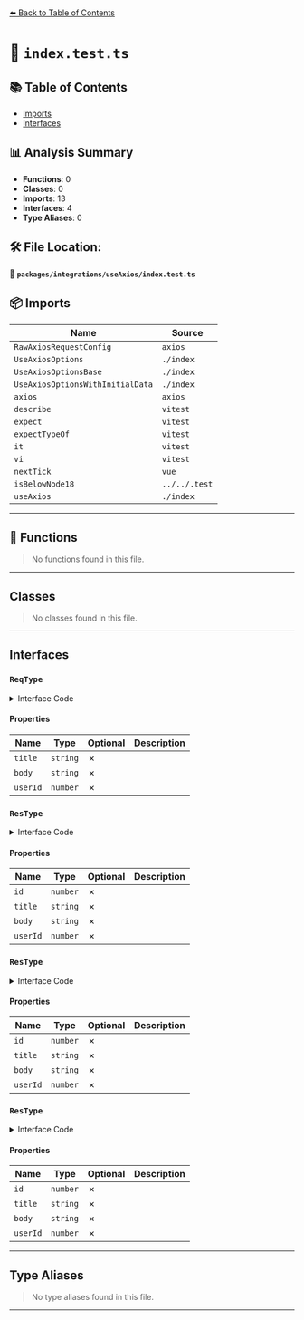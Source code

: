 [⬅️ Back to Table of Contents](../../../index.md)

# 📄 `index.test.ts`

## 📚 Table of Contents

- [Imports](#imports)
- [Interfaces](#interfaces)

## 📊 Analysis Summary

- **Functions**: 0
- **Classes**: 0
- **Imports**: 13
- **Interfaces**: 4
- **Type Aliases**: 0

## 🛠️ File Location:
📂 **`packages/integrations/useAxios/index.test.ts`**

## 📦 Imports

| Name | Source |
|------|--------|
| `RawAxiosRequestConfig` | `axios` |
| `UseAxiosOptions` | `./index` |
| `UseAxiosOptionsBase` | `./index` |
| `UseAxiosOptionsWithInitialData` | `./index` |
| `axios` | `axios` |
| `describe` | `vitest` |
| `expect` | `vitest` |
| `expectTypeOf` | `vitest` |
| `it` | `vitest` |
| `vi` | `vitest` |
| `nextTick` | `vue` |
| `isBelowNode18` | `../../.test` |
| `useAxios` | `./index` |


---

## 🔧 Functions

> No functions found in this file.


---

## Classes

> No classes found in this file.


---

## Interfaces

### `ReqType`

<details><summary>Interface Code</summary>

```ts
interface ReqType {
      title: string
      body: string
      userId: number
    }
```
</details>

#### Properties

| Name | Type | Optional | Description |
|------|------|----------|-------------|
| `title` | `string` | ✗ |  |
| `body` | `string` | ✗ |  |
| `userId` | `number` | ✗ |  |

### `ResType`

<details><summary>Interface Code</summary>

```ts
interface ResType {
      id: number
      title: string
      body: string
      userId: number
    }
```
</details>

#### Properties

| Name | Type | Optional | Description |
|------|------|----------|-------------|
| `id` | `number` | ✗ |  |
| `title` | `string` | ✗ |  |
| `body` | `string` | ✗ |  |
| `userId` | `number` | ✗ |  |

### `ResType`

<details><summary>Interface Code</summary>

```ts
interface ResType {
      id: number
      title: string
      body: string
      userId: number
    }
```
</details>

#### Properties

| Name | Type | Optional | Description |
|------|------|----------|-------------|
| `id` | `number` | ✗ |  |
| `title` | `string` | ✗ |  |
| `body` | `string` | ✗ |  |
| `userId` | `number` | ✗ |  |

### `ResType`

<details><summary>Interface Code</summary>

```ts
interface ResType {
      id: number
      title: string
      body: string
      userId: number
    }
```
</details>

#### Properties

| Name | Type | Optional | Description |
|------|------|----------|-------------|
| `id` | `number` | ✗ |  |
| `title` | `string` | ✗ |  |
| `body` | `string` | ✗ |  |
| `userId` | `number` | ✗ |  |


---

## Type Aliases

> No type aliases found in this file.


---